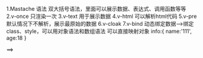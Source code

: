 1.Mastache 语法
双大括号语法，里面可以展示数据、表达式、调用函数等等
2.v-once
只渲染一次
3.v-text
用于展示数据
4.v-html
可以解析html代码
5.v-pre
默认情况下不解析，展示最原始的数据
6.v-cloak
7.v-bind
动态绑定数据-->绑定class、style，可以用对象语法和数组语法
可以直接映射对象
info:{
  name:'111',
  age:18
}
<div v-bind="info"></div> ==> <div name="111" age="18"></div>
